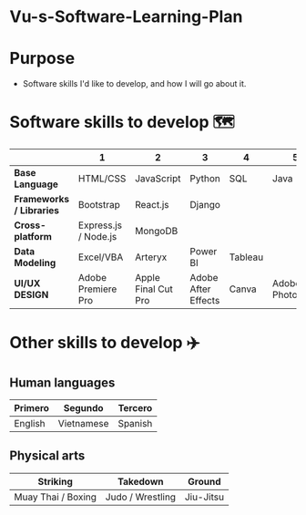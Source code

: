 # Vu-s-Software-Learning-Plan

# Purpose
* Software skills I'd like to develop, and how I will go about it. 


# Software skills to develop :world_map: 

|  | 1 | 2 | 3 | 4 | 5 |  
| ------------- | ------------- | ------------- | ------------- | ------------- |------------- | 
| **Base Language** | HTML/CSS | JavaScript | Python | SQL | Java |
| **Frameworks / Libraries** | Bootstrap | React.js | Django | | 
| **Cross-platform** | Express.js / Node.js | MongoDB | 
| **Data Modeling** | Excel/VBA | Arteryx | Power BI | Tableau | 
| **UI/UX DESIGN** | Adobe Premiere Pro | Apple Final Cut Pro | Adobe After Effects | Canva | Adobe Photoshop  | 




# Other skills to develop :airplane:
## Human languages 
| Primero  | Segundo | Tercero | 
| ------------- | ------------- | ------------- | 
| English | Vietnamese | Spanish | 

## Physical arts 
| Striking  | Takedown | Ground |
| ------------- | ------------- | ------------- |
| Muay Thai / Boxing | Judo / Wrestling | Jiu-Jitsu | 

